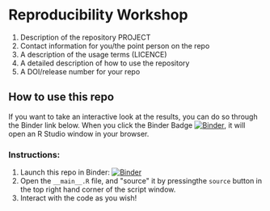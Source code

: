 # Reproducibility Workshop

1. Description of the repository PROJECT
2. Contact information for you/the point person on the repo
3. A description of the usage terms (LICENCE)
4. A detailed description of how to use the repository
5. A DOI/release number for your repo


## How to use this repo

If you want to take an interactive look at the results, you can do so through the Binder link below. When you click the Binder Badge  [![Binder](https://mybinder.org/badge_logo.svg)](https://mybinder.org/v2/gh/iris-george/Reproducibility-Workshop/master?urlpath=rstudio), it will open an R Studio window in your browser.

### Instructions:

1. Launch this repo in Binder: [![Binder](https://mybinder.org/badge_logo.svg)](https://mybinder.org/v2/gh/iris-george/Reproducibility-Workshop/master?urlpath=rstudio)
2. Open the `__main__.R` file, and "source" it by pressingthe `source` button in the top right hand corner of the script window. 
3. Interact with the code as you wish!
